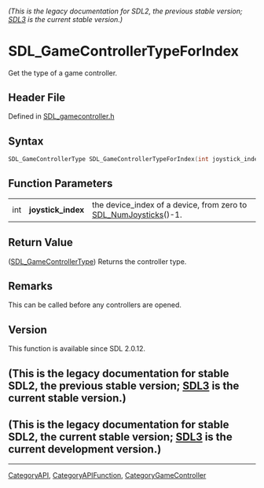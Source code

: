 ###### (This is the legacy documentation for SDL2, the previous stable version; [SDL3](https://wiki.libsdl.org/SDL3/) is the current stable version.)
# SDL_GameControllerTypeForIndex

Get the type of a game controller.

## Header File

Defined in [SDL_gamecontroller.h](https://github.com/libsdl-org/SDL/blob/SDL2/include/SDL_gamecontroller.h)

## Syntax

```c
SDL_GameControllerType SDL_GameControllerTypeForIndex(int joystick_index);
```

## Function Parameters

|     |                    |                                                                                      |
| --- | ------------------ | ------------------------------------------------------------------------------------ |
| int | **joystick_index** | the device_index of a device, from zero to [SDL_NumJoysticks](SDL_NumJoysticks)()-1. |

## Return Value

([SDL_GameControllerType](SDL_GameControllerType)) Returns the controller
type.

## Remarks

This can be called before any controllers are opened.

## Version

This function is available since SDL 2.0.12.

## (This is the legacy documentation for stable SDL2, the previous stable version; [SDL3](https://wiki.libsdl.org/SDL3/) is the current stable version.)



## (This is the legacy documentation for stable SDL2, the current stable version; [SDL3](https://wiki.libsdl.org/SDL3/) is the current development version.)



----
[CategoryAPI](CategoryAPI), [CategoryAPIFunction](CategoryAPIFunction), [CategoryGameController](CategoryGameController)

